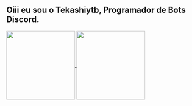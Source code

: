 ## Oiii eu sou o Tekashiytb, Programador de Bots Discord.
 
<div> 
  <a href="https://github.com/AaAstroboy/github-readme-stats">
  <img height=180 align="center" src="https://github-readme-stats.vercel.app/api?username=AaAstroboy&count_private=true&bg_color=30,e96443,904e95&title_color=fff&text_color=fff" />
</a>
<a href="https://github.com/AaAstroboy/convoychat">
  <img height=180 align="center" src="https://github-readme-stats.vercel.app/api/top-langs?username=AaAstroboy&count_private=true&layout=compact&langs_count=8&card_width=320&bg_color=30,e96443,904e95&title_color=fff&text_color=fff" />
</a>
  
</div>
